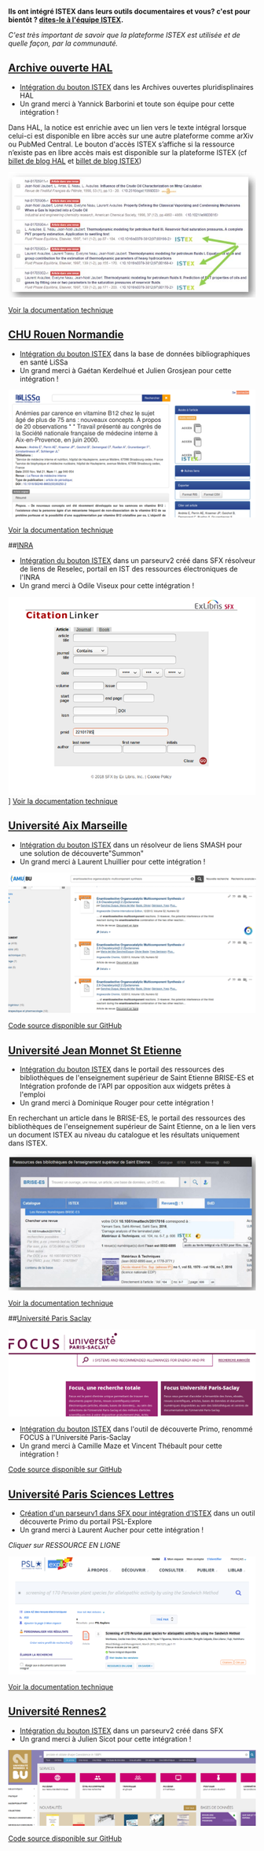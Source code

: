 **Ils ont intégré ISTEX dans leurs outils documentaires et vous?  c'est pour bientôt ? [dites-le à l'équipe ISTEX](mailto:contact@listes.istex.fr).**

_C'est très important de savoir que la plateforme ISTEX est utilisée et de quelle façon, par la communauté._ 



## [Archive ouverte HAL](https://hal.archives-ouvertes.fr/)

- [Intégration du bouton ISTEX](https://doc.istex.fr/users/integration/ent-web/#bouton-istex-integre) dans les Archives ouvertes pluridisplinaires HAL
- Un grand merci à Yannick Barborini et toute son équipe pour cette intégration !

Dans HAL, la notice est enrichie avec un lien vers le texte intégral lorsque celui-ci est disponible en libre accès sur une autre plateforme comme arXiv ou PubMed Central. Le bouton d'accès ISTEX s’affiche si la ressource n’existe pas en libre accès mais est disponible sur la plateforme ISTEX (cf [billet de blog HAL](https://www.ccsd.cnrs.fr/2018/02/faciliter-acces-au-texte-integral-en-signalant-les-ressources-en-libre-acces/) et [billet de blog ISTEX](http://blog.istex.fr/une-nouvelle-integration-du-bouton-istex-hal/))

[![interrogationhal](../../img/istexhal1.JPG)](https://hal.archives-ouvertes.fr/hal-01705904)

[Voir la documentation technique](https://doc.istex.fr/users/integration/ent-web/#bouton-istex-integre)


## [CHU Rouen Normandie](http://www.lissa.fr)

- [Intégration du bouton ISTEX](https://doc.istex.fr/users/integration/ent-web/#bouton-istex-integre) dans la base de données bibliographiques en santé LiSSa
- Un grand merci à Gaétan Kerdelhué et Julien Grosjean pour cette intégration !

[![Bouton ISTEX intégré dans LiSSa](../../img/lissaexemple.png)](http://www.lissa.fr/fr/rep/articles/11109591)

[Voir la documentation technique](https://doc.istex.fr/users/integration/ent-web/#bouton-istex-integre)


##[INRA](https://www6.inra.fr/reselec)

 
- [Intégration du bouton ISTEX](https://doc.istex.fr/users/integration/discovery-tools/#primo-exlibris) dans un parseurv2 créé dans SFX résolveur de liens de Reselec, portail en IST des ressources électroniques de l'INRA
- Un grand merci à Odile Viseux pour cette intégration !

[![intégration INRA](../../img/sfxinra.png)](http://openurl.ist.inra.fr:3410/sfxlcl41?ctx_enc=info%3Aofi%2Fenc%3AUTF-8&ctx_id=10_1&ctx_tim=2018-04-20T11%3A23%3A13CEST&ctx_ver=Z39.88-2004&rfr_id=info%3Asid%2Fsfxit.com%3Acitation&rft.genre=article&rft_id=info%3Apmid%2F22101785&rft_val_fmt=info%3Aofi%2Ffmt%3Akev%3Amtx%3Ajournal&sfx.title_search=contains&url_ctx_fmt=info%3Aofi%2Ffmt%3Akev%3Amtx%3Actx&url_ver=Z39.88-2004)
]
[Voir la documentation technique](https://doc.istex.fr/users/integration/discovery-tools/#2-parametrage-du-resolveur-sfxv2-vers-la-plateforme-istex)


## [Université Aix Marseille](https://bu.univ-amu.fr/)

- [Intégration du bouton ISTEX](https://doc.istex.fr/users/integration/ent-web/#bouton-istex-integre) dans un résolveur de liens SMASH pour une solution de découverte"Summon"
- Un grand merci à Laurent Lhuillier pour cette intégration !

[![Intégration avec création du résolveur de lien SMASH](../../img/AMU.png)](http://sh2hh6qx2e.search.serialssolutions.com/?url_ver=Z39.88-2004&ctx_ver=Z39.88-2004&rfr_id=info%3Asid%2Fzotero.org%3A2&rft_id=info%3Adoi%2F10.1002%2Fanie.201306656&rft_val_fmt=info%3Aofi%2Ffmt%3Akev%3Amtx%3Ajournal&rft.genre=article&rft.atitle=Enantioselective%20Organocatalytic%20Multicomponent%20Synthesis%20of%202%2C6-Diazabicyclo%5B2.2.2%5Doctanones&rft.jtitle=Angewandte%20Chemie%20International%20Edition&rft.stitle=Angew.%20Chem.%20Int.%20Ed.&rft.volume=52&rft.issue=52&rft.aufirst=Maria%20del%20Mar&rft.aulast=Sanchez%E2%80%85Duque&rft.au=Maria%20del%20Mar%20Sanchez%E2%80%85Duque&rft.au=Olivier%20Basl%C3%A9&rft.au=Yves%20G%C3%A9nisson&rft.au=Jean-Christophe%20Plaquevent&rft.au=Xavier%20Bugaut&rft.au=Thierry%20Constantieux&rft.au=Jean%20Rodriguez&rft.date=2013-12-23&rft.pages=14143-14146&rft.spage=14143&rft.epage=14146&rft.issn=1521-3773&rft.language=en)

[Code source disponible sur GitHub](https://github.com/SCD-Aix-Marseille-Universite/SMASH/blob/master/resolver.js#L726-L746)


## [Université Jean Monnet St Etienne](https://catalogue-brisees.univ-st-etienne.fr/accueil.html#) 

- [Intégration du bouton ISTEX](https://doc.istex.fr/users/integration/ent-web/#bouton-istex-integre) dans le portail des ressources des bibliothèques de l'enseignement supérieur de Saint Etienne BRISE-ES et Intégration profonde de l'API par opposition aux widgets prêtes à l'emploi
- Un grand merci à Dominique Rouger pour cette intégration !

En recherchant un article dans le BRISE-ES, le portail des ressources des bibliothèques de l'enseignement supérieur de Saint Etienne, on a le lien vers un document ISTEX au niveau du catalogue et les résultats uniquement dans ISTEX.
 
[![intégration st Etienne](../../img/SaintEtienne.JPG)](https://dossier-ng.univ-st-etienne.fr/scd/www/ent/PagesEnt/interro_doi_pmid_zbl.php/?valeur=10.1051%2Fmattech%2F2017016)

[Voir la documentation technique](https://doc.istex.fr/users/integration/ent-web/#bouton-istex-integre)


##[Université Paris Saclay](https://focus.universite-paris-saclay.fr/primo-explore/search?vid=33PUP_VU1&lang=fr_FR&sortby=rank)

[![intégration Paris Saclay](../../img/parissaclay.png)](https://focus.universite-paris-saclay.fr/primo-explore/search?query=any,contains,The%20French%20horse%20feed%20evaluation%20systems%20and%20recommended%20allowances%20for%20energy%20and%20protein&tab=default_tab&search_scope=default_scope&vid=33PUP_VU1&lang=fr_FR&offset=0)


- [Intégration du bouton ISTEX](https://doc.istex.fr/users/integration/ent-web/#bouton-istex-integre) dans l'outil de découverte Primo, renommé FOCUS à l'Université Paris-Saclay
- Un grand merci à Camille Maze et Vincent Thébault pour cette intégration !


[Code source disponible sur GitHub](https://github.com/istex/istex-button-primo)


## [Université Paris Sciences Lettres](https://explore.univ-psl.fr/fr/page/loutil-de-recherche) 

- [Création d'un parseurv1 dans SFX pour intégration d'ISTEX](https://doc.istex.fr/users/integration/discovery-tools/#primo-exlibris) dans un outil découverte Primo du portail PSL-Explore
- Un grand merci à Laurent Aucher pour cette intégration !

_Cliquer sur RESSOURCE EN LIGNE_

[![integration psl](../../img/pslexemple.png)](http://beryl.univ-psl.fr/primo_library/libweb/action/search.do;jsessionid=90A9221777D87F6C8BBE69C23D19DE94?cs=frb&ct=frb&frbg=5367184117619193977&fctN=facet_frbrgroupid&fctV=5367184117619193977&doc=TN_wj10.1111%2fj.1445-6664.2011.00429.x&lastPag=&lastPagIndx=&rfnGrp=frbr&frbrRecordsSource=Primo+Central&frbrJtitleDisplay=Weed+Biology+and+Management&frbrIssnDisplay=1444-6162&frbrEissnDisplay=1445-6664&frbrSourceidDisplay=wj&vid=33PSL_V1&fn=search&indx=1&dscnt=0&vl(freeText0)=screening%20of%20170%20Peruvian%20plant%20species%20for%20allelopathic%20activity%20by%20using%20the%20Sandwich%20Method&dstmp=1524058289966)

[Voir la documentation technique](https://doc.istex.fr/users/integration/discovery-tools/#1-parametrage-du-resolveur-sfxv1-vers-la-plateforme-istex)


 
## [Université Rennes2](https://www.bu.univ-rennes2.fr)

- [Intégration du bouton ISTEX](https://doc.istex.fr/users/integration/discovery-tools/#primo-exlibris) dans un parseurv2 créé dans SFX
- Un grand merci à Julien Sicot pour cette intégration !

[![intégration rennes2](../../img/burennes2.png)](http://acceder.bu.univ-rennes2.fr.distant.bu.univ-rennes2.fr/sfx_33puedb?sid=google&auinit=L&aulast=Yuan&atitle=Prolate+and+oblate+shape+coexistence+in+188Pt&id=doi:10.1088/0256-307X/25/5/030&title=Chinese+Physics+Letters&volume=25&issue=5&date=2008&spage=1633&issn=0256-307X)


[Code source disponible sur GitHub](https://github.com/jsicot/sfxbur2)










